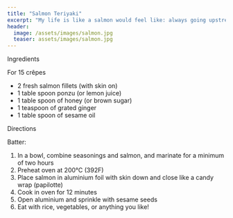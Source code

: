 ```yaml
---
title: "Salmon Teriyaki"
excerpt: "My life is like a salmon would feel like: always going upstream against the current."
header:
  image: /assets/images/salmon.jpg
  teaser: assets/images/salmon.jpg
---
```


Ingredients

For 15 crêpes  
* 2 fresh salmon fillets (with skin on)
* 1 table spoon ponzu (or lemon juice)
* 1 table spoon of honey (or brown sugar) 
* 1 teaspoon of grated ginger
* 1 table spoon of sesame oil

Directions

Batter: 
1. In a bowl, combine seasonings and salmon, and marinate for a minimum of two hours
2. Preheat oven at 200°C (392F)
3. Place salmon in aluminium foil with skin down and close like a candy wrap (papilotte)
4. Cook in oven for 12 minutes
5. Open aluminium and sprinkle with sesame seeds 
6. Eat with rice, vegetables, or anything you like! 

